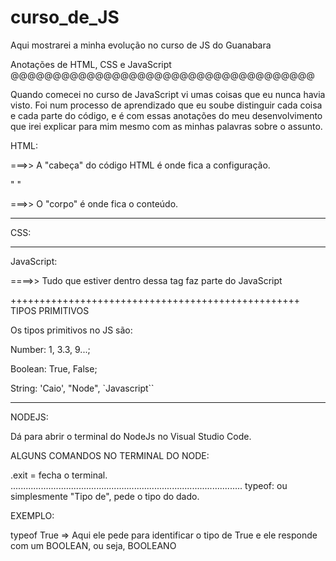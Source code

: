# curso_de_JS
Aqui mostrarei a minha evolução no curso de JS do Guanabara

Anotações de HTML, CSS e JavaScript
@@@@@@@@@@@@@@@@@@@@@@@@@@@@@@@@@@@@

Quando comecei no curso de JavaScript vi umas coisas que eu nunca havia visto.
Foi num processo de aprendizado que eu soube distinguir cada coisa e cada parte do código,
e é com essas anotações do meu desenvolvimento que irei explicar para mim mesmo
com as minhas palavras sobre o assunto.

HTML:

<head> </head>

===>> A "cabeça" do código HTML é onde fica a configuração.


"<body> </body>"

===>> O "corpo" é onde fica o conteúdo.


************************************
CSS:

************************************
JavaScript:

<script> </script>

====>> Tudo que estiver dentro dessa tag faz parte do JavaScript

++++++++++++++++++++++++++++++++++++++++++++++++++
TIPOS PRIMITIVOS

Os tipos primitivos no JS são:

Number: 1, 3.3, 9...;

Boolean: True, False;

String: 'Caio', "Node", `Javascript``
************************************

NODEJS:

Dá para abrir o terminal do NodeJs no Visual Studio Code.

ALGUNS COMANDOS NO TERMINAL DO NODE:

.exit = fecha o terminal.
............................................................................................
typeof: ou simplesmente "Tipo de", pede o tipo do dado.

EXEMPLO:

typeof True => Aqui ele pede para identificar o tipo de True e
ele responde com um BOOLEAN, ou seja, BOOLEANO

